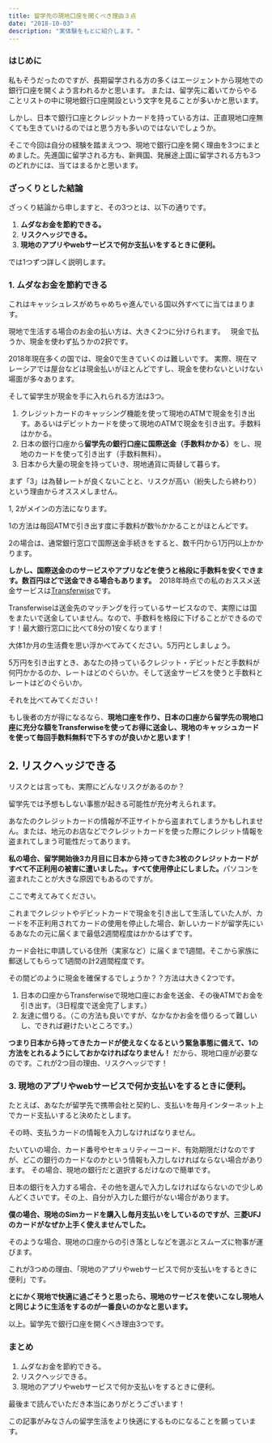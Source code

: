 ```yaml
---
title: 留学先の現地口座を開くべき理由３点
date: "2018-10-03"
description: "実体験をもとに紹介します。"
---
```


### はじめに

私もそうだったのですが、長期留学される方の多くはエージェントから現地での銀行口座を開くよう言われるかと思います。
または、留学先に着いてからやることリストの中に現地銀行口座開設という文字を見ることが多いかと思います。

しかし、日本で銀行口座とクレジットカードを持っている方は、正直現地口座無くても生きていけるのではと思う方も多いのではないでしょうか。

そこで今回は自分の経験を踏まえつつ、現地で銀行口座を開く理由を3つにまとめました。先進国に留学される方も、新興国、発展途上国に留学される方も3つのどれかには、当てはまるかと思います。

### ざっくりとした結論

ざっくり結論から申しますと、その3つとは、以下の通りです。
1. <b>ムダなお金を節約できる。</b>
2. <b>リスクヘッジできる。</b>
3. <b>現地のアプリやwebサービスで何か支払いをするときに便利。</b>

では1つずつ詳しく説明します。
 
### 1. ムダなお金を節約できる

これはキャッシュレスがめちゃめちゃ進んでいる国以外すべてに当てはまります。

現地で生活する場合のお金の払い方は、大きく2つに分けられます。
 
現金で払うか、現金を使わず払うかの2択です。

2018年現在多くの国では、現金0で生きていくのは難しいです。
実際、現在マレーシアでは屋台などは現金払いがほとんどですし、現金を使わないといけない場面が多々あります。

そして留学生が現金を手に入れられる方法は3つ。
 
1. クレジットカードのキャッシング機能を使って現地のATMで現金を引き出す。あるいはデビットカードを使って現地のATMで現金を引き出す。手数料はかかる。 
2. 日本の銀行口座から<b>留学先の銀行口座に国際送金（手数料かかる）</b>をし、現地のカードを使って引き出す（手数料無料）。
3. 日本から大量の現金を持っていき、現地通貨に両替して暮らす。

まず「3」は為替レートが良くないことと、リスクが高い（紛失したら終わり）という理由からオススメしません。

1, 2がメインの方法になります。

1の方法は毎回ATMで引き出す度に手数料が数％かかることがほとんどです。 

2の場合は、通常銀行窓口で国際送金手続きをすると、数千円から1万円以上かかります。 

<b>しかし、国際送金ののサービスやアプリなどを使うと格段に手数料を安くできます。数百円ほどで送金できる場合もあります。 </b>
2018年時点での私のおススメ送金サービスは[Transferwise](https://transferwise.com/jp/)です。 

Transferwiseは送金先のマッチングを行っているサービスなので、実際には国をまたいで送金していません。なので、手数料を格段に下げることができるのです！最大銀行窓口に比べて8分の1安くなります！ 

大体1か月の生活費を思い浮かべてみてください。5万円としましょう。

5万円を引き出すとき、あなたの持っているクレジット・デビットだと手数料が何円かかるのか、レートはどのぐらいか。そして送金サービスを使うと手数料とレートはどのぐらいか。

それを比べてみてください！

もし後者の方が得になるなら、<b>現地口座を作り、日本の口座から留学先の現地口座に充分な額をTransferwiseを使ってお得に送金し、現地のキャッシュカードを使って毎回手数料無料で下ろすのが良いかと思います！</b>
 
## 2. リスクヘッジできる

リスクとは言っても、実際にどんなリスクがあるのか？

留学先では予想もしない事態が起きる可能性が充分考えられます。

あなたのクレジットカードの情報が不正サイトから盗まれてしまうかもしれません。または、地元のお店などでクレジットカードを使った際にクレジット情報を盗まれてしまう可能性だってあります。

<b>私の場合、留学開始後3カ月目に日本から持ってきた3枚のクレジットカードがすべて不正利用の被害に遭いました。。すべて使用停止にしました。</b>パソコンを盗まれたことが大きな原因でもあるのですが。

ここで考えてみてください。

これまでクレジットやデビットカードで現金を引き出して生活していた人が、カードを不正利用されてカードの使用を停止した場合、新しいカードが留学先にいるあなたの元に届くまで最低2週間程度はかかるはずです。

カード会社に申請している住所（実家など）に届くまで1週間。そこから家族に郵送してもらって1週間の計2週間程度です。

その間どのように現金を確保するでしょうか？？方法は大きく2つです。

1. 日本の口座からTransferwiseで現地口座にお金を送金、その後ATMでお金を引き出す。（3日程度で送金完了します。） 
2. 友達に借りる。（この方法も良いですが、なかなかお金を借りるって難しいし、できれば避けたいところです。）

<b>つまり日本から持ってきたカードが使えなくなるという緊急事態に備えて、1の方法をとれるようにしておかなければなりません！</b>
だから、現地口座が必要なのです。これが2つ目の理由、リスクヘッジです！

### 3. 現地のアプリやwebサービスで何か支払いをするときに便利。

たとえば、あなたが留学先で携帯会社と契約し、支払いを毎月インターネット上でカード支払いすると決めたとします。

その時、支払うカードの情報を入力しなければなりません。

たいていの場合、カード番号やセキュリティーコード、有効期限だけなのですが、どこの銀行のカードなのかという情報も入力しなければならない場合があります。 その場合、現地の銀行だと選択するだけなので簡単です。

日本の銀行を入力する場合、その他を選んで入力しなければならないので少しめんどくさいです。その上、自分が入力した銀行がない場合があります。

<b>僕の場合、現地のSimカードを購入し毎月支払いをしているのですが、三菱UFJのカードがなぜか上手く使えませんでした。</b>

そのような場合、現地の口座からの引き落としなどを選ぶとスムーズに物事が運びます。 

これが3つめの理由、「現地のアプリやwebサービスで何か支払いをするときに便利」です。

<b>とにかく現地で快適に過ごそうと思ったら、現地のサービスを使いこなし現地人と同じように生活をするのが一番良いのかなと思います。</b>

以上。留学先で銀行口座を開くべき理由3つです。 
 
### まとめ

1. ムダなお金を節約できる。
2. リスクヘッジできる。
3. 現地のアプリやwebサービスで何か支払いをするときに便利。

最後まで読んでいただき本当にありがとうございます！

この記事がみなさんの留学生活をより快適にするものになることを願っています。